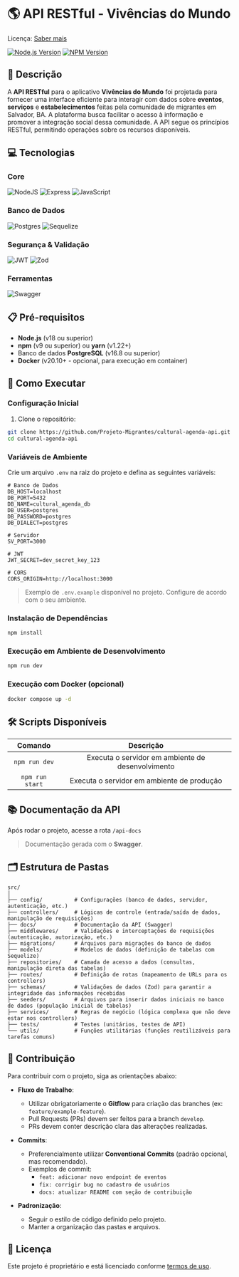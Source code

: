 # 🌎 API RESTful - Vivências do Mundo

Licença: [Saber mais](https://github.com/Projeto-Migrantes/cultural-agenda-api/blob/main/LICENSE)

[![Node.js Version](https://img.shields.io/badge/node-22.14.0-brightgreen)](https://nodejs.org/) [![NPM Version](https://img.shields.io/badge/npm-v11.3.0-blue)](https://www.npmjs.com/)

## 📘 Descrição

A **API RESTful** para o aplicativo **Vivências do Mundo** foi projetada para fornecer uma interface eficiente para interagir com dados sobre **eventos**, **serviços** e **estabelecimentos** feitas pela comunidade de migrantes em Salvador, BA. A plataforma busca facilitar o acesso à informação e promover a integração social dessa comunidade. A API segue os princípios RESTful, permitindo operações sobre os recursos disponíveis.

## 💻 Tecnologias

### Core

![NodeJS](https://img.shields.io/badge/node.js-22.14.0-6DA55F?style=for-the-badge&logo=node.js&logoColor=white) ![Express](https://img.shields.io/badge/express.js-5.1.0-%23404d59.svg?style=for-the-badge&logo=express&logoColor=%2361DAFB) ![JavaScript](https://img.shields.io/badge/javascript-ES2024-%23323330.svg?style=for-the-badge&logo=javascript&logoColor=%23F7DF1E)

### Banco de Dados

![Postgres](https://img.shields.io/badge/postgres-16.8-%23316192.svg?style=for-the-badge&logo=postgresql&logoColor=white) ![Sequelize](https://img.shields.io/badge/Sequelize-6.37.7-52B0E7?style=for-the-badge&logo=Sequelize&logoColor=white)

### Segurança & Validação

![JWT](https://img.shields.io/badge/JWT-9.0.2-black?style=for-the-badge&logo=JSON%20web%20tokens) ![Zod](https://img.shields.io/badge/zod-3.24.2-%233068b7.svg?style=for-the-badge&logo=zod&logoColor=white)

### Ferramentas

![Swagger](https://img.shields.io/badge/Swagger-5.0.1-%23Clojure?style=for-the-badge&logo=swagger&logoColor=white)

## 📋 Pré-requisitos

- **Node.js** (v18 ou superior)
- **npm** (v9 ou superior) ou **yarn** (v1.22+)
- Banco de dados **PostgreSQL** (v16.8 ou superior)
- **Docker** (v20.10+ - opcional, para execução em container)

## 🚀 Como Executar

### Configuração Inicial

1. Clone o repositório:

```bash
git clone https://github.com/Projeto-Migrantes/cultural-agenda-api.git
cd cultural-agenda-api
```

### Variáveis de Ambiente

Crie um arquivo `.env` na raiz do projeto e defina as seguintes variáveis:

```env
# Banco de Dados
DB_HOST=localhost
DB_PORT=5432
DB_NAME=cultural_agenda_db
DB_USER=postgres
DB_PASSWORD=postgres
DB_DIALECT=postgres

# Servidor
SV_PORT=3000

# JWT
JWT_SECRET=dev_secret_key_123

# CORS
CORS_ORIGIN=http://localhost:3000
```

> Exemplo de `.env.example` disponível no projeto. Configure de acordo com o seu ambiente.

### Instalação de Dependências

```bash
npm install
```

### Execução em Ambiente de Desenvolvimento

```bash
npm run dev
```

### Execução com Docker (opcional)

```bash
docker compose up -d
```

## 🛠️ Scripts Disponíveis

|     Comando     |                     Descrição                     |
| :-------------: | :-----------------------------------------------: |
|  `npm run dev`  | Executa o servidor em ambiente de desenvolvimento |
| `npm run start` |    Executa o servidor em ambiente de produção     |

## 📚 Documentação da API

Após rodar o projeto, acesse a rota `/api-docs`

> Documentação gerada com o **Swagger**.

## 🗂️ Estrutura de Pastas

```
src/
│
├── config/          # Configurações (banco de dados, servidor, autenticação, etc.)
├── controllers/     # Lógicas de controle (entrada/saída de dados, manipulação de requisições)
├── docs/            # Documentação da API (Swagger)
├── middlewares/     # Validações e interceptações de requisições (autenticação, autorização, etc.)
├── migrations/      # Arquivos para migrações do banco de dados
├── models/          # Modelos de dados (definição de tabelas com Sequelize)
├── repositories/    # Camada de acesso a dados (consultas, manipulação direta das tabelas)
├── routes/          # Definição de rotas (mapeamento de URLs para os controllers)
├── schemas/         # Validações de dados (Zod) para garantir a integridade das informações recebidas
├── seeders/         # Arquivos para inserir dados iniciais no banco de dados (população inicial de tabelas)
├── services/        # Regras de negócio (lógica complexa que não deve estar nos controllers)
├── tests/           # Testes (unitários, testes de API)
└── utils/           # Funções utilitárias (funções reutilizáveis para tarefas comuns)

```

## 🤝 Contribuição

Para contribuir com o projeto, siga as orientações abaixo:

- **Fluxo de Trabalho**:

  - Utilizar obrigatoriamente o **Gitflow** para criação das branches (ex: `feature/example-feature`).
  - Pull Requests (PRs) devem ser feitos para a branch `develop`.
  - PRs devem conter descrição clara das alterações realizadas.

- **Commits**:

  - Preferencialmente utilizar **Conventional Commits** (padrão opcional, mas recomendado).
  - Exemplos de commit:
    - `feat: adicionar novo endpoint de eventos`
    - `fix: corrigir bug no cadastro de usuários`
    - `docs: atualizar README com seção de contribuição`

- **Padronização**:
  - Seguir o estilo de código definido pelo projeto.
  - Manter a organização das pastas e arquivos.

## 📝 Licença

Este projeto é proprietário e está licenciado conforme [termos de uso](https://github.com/Projeto-Migrantes/cultural-agenda-api/blob/main/LICENSE).
